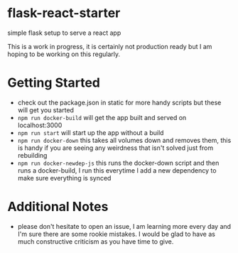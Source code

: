# flask-react-starter
simple flask setup to serve a react app

This is a work in progress, it is certainly not production ready but I am hoping to be working on this regularly.

# Getting Started
  - check out the package.json in static for more handy scripts but these will get you started
  - ```npm run docker-build``` will get the app built and served on localhost:3000
  - ```npm run start``` will start up the app without a build
  - ```npm run docker-down``` this takes all volumes down and removes them, this is handy if you are seeing any weirdness that isn't solved just from rebuilding
  - ```npm run docker-newdep-js``` this runs the docker-down script and then runs a docker-build, I run this everytime I add a new dependency to make sure everything is synced

# Additional Notes
  - please don't hesitate to open an issue, I am learning more every day and I'm sure there are some rookie mistakes. I would be glad to have as much constructive criticism as you have time to give.
